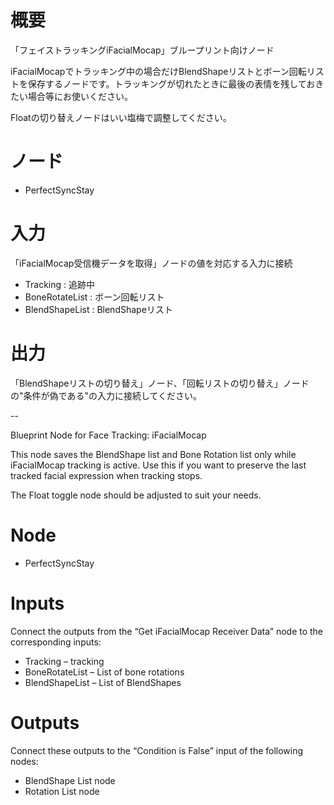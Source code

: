 # 概要

「フェイストラッキングiFacialMocap」ブループリント向けノード

iFacialMocapでトラッキング中の場合だけBlendShapeリストとボーン回転リストを保存するノードです。トラッキングが切れたときに最後の表情を残しておきたい場合等にお使いください。

Floatの切り替えノードはいい塩梅で調整してください。

# ノード
- PerfectSyncStay

# 入力
「iFacialMocap受信機データを取得」ノードの値を対応する入力に接続
- Tracking : 追跡中
- BoneRotateList : ボーン回転リスト
- BlendShapeList : BlendShapeリスト

# 出力
「BlendShapeリストの切り替え」ノード、「回転リストの切り替え」ノードの"条件が偽である"の入力に接続してください。

--

Blueprint Node for Face Tracking: iFacialMocap

This node saves the BlendShape list and Bone Rotation list only while iFacialMocap tracking is active.
Use this if you want to preserve the last tracked facial expression when tracking stops.

The Float toggle node should be adjusted to suit your needs.

# Node

- PerfectSyncStay

# Inputs

Connect the outputs from the “Get iFacialMocap Receiver Data” node to the corresponding inputs:

- Tracking – tracking
- BoneRotateList – List of bone rotations
- BlendShapeList – List of BlendShapes

# Outputs
Connect these outputs to the “Condition is False” input of the following nodes:

- BlendShape List node
- Rotation List node